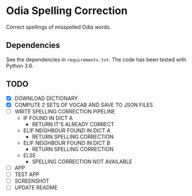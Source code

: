 # Odia Spelling Correction

Correct spellings of misspelled Odia words.

## Dependencies
See the dependencies in `requirements.txt`.
The code has been tested with Python 3.6.

## TODO
- [x] DOWNLOAD DICTIONARY
- [x] COMPUTE 2 SETS OF VOCAB AND SAVE TO JSON FILES
- [ ] WRITE SPELLING CORRECTION PIPELINE
  - IF FOUND IN DICT A
    - RETURN IT'S ALREADY CORRECT
  - ELIF NEIGHBOUR FOUND IN DICT A
    - RETURN SPELLING CORRECTION
  - ELIF NEIGHBOUR FOUND IN DICT B
    - RETURN SPELLING CORRECTION
  - ELSE
    - SPELLING CORRECTION NOT AVAILABLE
- [ ] APP
- [ ] TEST APP
- [ ] SCREENSHOT
- [ ] UPDATE README
